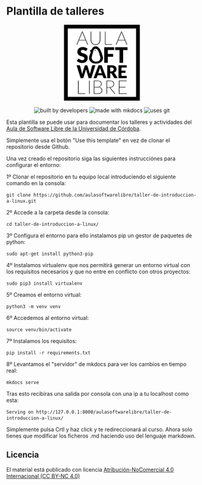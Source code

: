 # Plantilla de talleres

<div align="center">
    <img width="200" src="/docs/images/logoasl.png" alt="Aula Software Libre de la UCO">
</div>

<div align="center">

![built by developers](https://img.shields.io/badge/built%20by-developers%20%3C%2F%3E-orange.svg?longCache=true&style=for-the-badge) ![made with mkdocs](https://img.shields.io/badge/made%20with-mkdocs-green.svg?longCache=true&style=for-the-badge) ![uses git](https://img.shields.io/badge/uses-git-blue.svg?longCache=true&style=for-the-badge)

</div>

Esta plantilla se puede usar para documentar los talleres y actividades del [Aula de Software Libre de la Universidad de Córdoba](https://www.uco.es/aulasoftwarelibre).

Simplemente usa el botón "Use this template" en vez de clonar el repositorio desde Github.

Una vez creado el repositorio siga las siguientes instrucciónes para configurar el entorno: 

1º Clonar el repositorio en tu equipo local introduciendo el siguiente comando en la consola:

    git clone https://github.com/aulasoftwarelibre/taller-de-introduccion-a-linux.git

2º Accede a la carpeta desde la consola:

    cd taller-de-introduccion-a-linux/

3º Configura el entorno para ello instalamos pip un gestor de paquetes de python:

    sudo apt-get install python3-pip
    
4º Instalamos virtualenv que nos permitirá generar un entorno virtual con los requisitos necesarios y que no entre en conflicto con otros proyectos:

    sudo pip3 install virtualenv  

5º Creamos el entorno virtual:

    python3 -m venv venv 
    
6º Accedemos al entorno virtual:

    source venv/bin/activate 

7º Instalamos los requisitos:

    pip install -r requirements.txt 

8º Levantamos el "servidor" de mkdocs para ver los cambios en tiempo real:

    mkdocs serve  

Tras esto recibiras una salida por consola con una ip a tu localhost como esta:

    Serving on http://127.0.0.1:8000/aulasoftwarelibre/taller-de-introduccion-a-linux/

Simplemente pulsa Crtl y haz click y te redireccionará al curso. Ahora solo tienes que modificar los ficheros .md haciendo uso del lenguaje markdown.

## Licencia

El material está publicado con licencia [Atribución-NoComercial 4.0 Internacional (CC BY-NC 4.0)](https://creativecommons.org/licenses/by-nc/4.0/deed.es)
